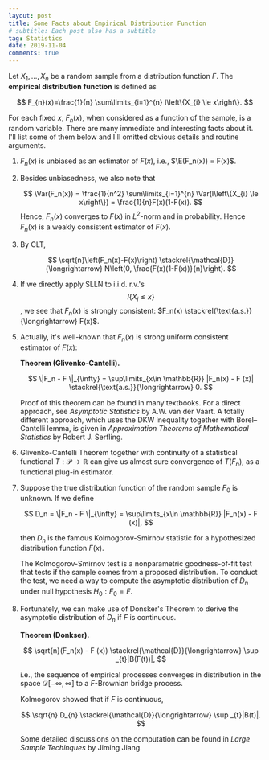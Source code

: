 ```yaml
---
layout: post
title: Some Facts about Empirical Distribution Function
# subtitle: Each post also has a subtitle
tag: Statistics
date: 2019-11-04
comments: true
---
```


Let $X_{1}, \ldots, X_{n}$ be a random sample from a distribution function $F$. The **empirical distribution function** is defined as

$$
F_{n}(x)=\frac{1}{n} \sum\limits_{i=1}^{n} I\left\{X_{i} \le x\right\}.
$$

For each fixed $x$, $F_n(x)$, when considered as a function of the sample, is a random variable. There are many immediate and interesting facts about it. I'll list some of them below and I'll omitted obvious details and routine arguments.

1. $F_n(x)$ is unbiased as an estimator of $F(x)$, i.e., $\E(F_n(x)) = F(x)$.

2. Besides unbiasedness, we also note that

   $$
   \Var(F_n(x)) = \frac{1}{n^2} \sum\limits_{i=1}^{n} \Var(I\left\{X_{i} \le x\right\}) = \frac{1}{n}F(x)(1-F(x)).
   $$
   Hence, $F_n(x)$ converges to $F(x)$ in $L^2$-norm and in probability. Hence $F_n(x)$ is a weakly consistent estimator of $F(x)$.

3. By CLT,

   $$
   \sqrt{n}\left(F_n(x)-F(x)\right) \stackrel{\mathcal{D}}{\longrightarrow} N\left(0, \frac{F(x)(1-F(x))}{n}\right).
   $$

4. If we directly apply SLLN to i.i.d. r.v.'s $$I\{X_{i} \le x \}$$, we see that $F_n(x)$ is strongly consistent: $F_n(x) \stackrel{\text{a.s.}}{\longrightarrow} F(x)$.

5. Actually, it's well-known that $F_n(x)$ is strong uniform consistent estimator of $F(x)$:

    **Theorem (Glivenko-Cantelli).**

    $$
     \|F_n - F \|_{\infty} = \sup\limits_{x\in \mathbb{R}} |F_n(x) - F (x)|
     \stackrel{\text{a.s.}}{\longrightarrow} 0.
    $$

    Proof of this theorem can be found in many textbooks. For a direct approach, see *Asymptotic Statistics* by A.W.  van der Vaart. A totally different approach, which uses the DKW inequality together with Borel–Cantelli lemma, is given in *Approximation Theorems of Mathematical Statistics* by Robert J. Serfling.

6. Glivenko-Cantelli Theorem together with continuity of a statistical functional $T: \mathcal{P}\to \mathbb{R}$ can give us almost sure convergence of $T(F_n)$, as a functional plug-in estimator.

7. Suppose the true distribution function of the random sample $F_0$ is unknown. If we define

   $$
   D_n = \|F_n - F \|_{\infty} = \sup\limits_{x\in \mathbb{R}} |F_n(x) - F (x)|,
   $$

   then $D_n$ is the famous Kolmogorov-Smirnov statistic for a hypothesized  distribution function $F(x)$.

   The Kolmogorov-Smirnov test is a nonparametric goodness-of-fit test that tests if the sample comes from a proposed distribution. To conduct the test, we need a way to compute the asymptotic distribution of $D_n$ under null hypothesis $H_0: F_0 = F$.

8. Fortunately, we can make use of Donsker's Theorem to derive the asymptotic distribution of $D_n$ if $F$ is continuous.

    **Theorem (Donkser).**

    $$
     \sqrt{n}(F_n(x) - F (x)) \stackrel{\mathcal{D}}{\longrightarrow} \sup _{t}|B(F(t))|,
    $$

    i.e., the sequence of empirical processes converges in distribution in the space $\mathcal{D}[-\infty, \infty]$ to a $F$-Brownian bridge process.

    Kolmogorov showed that if $F$ is continuous,

    $$
    \sqrt{n} D_{n} \stackrel{\mathcal{D}}{\longrightarrow} \sup _{t}|B(t)|.
    $$

    Some detailed discussions on the computation can be found in *Large Sample Techinques* by Jiming Jiang.
